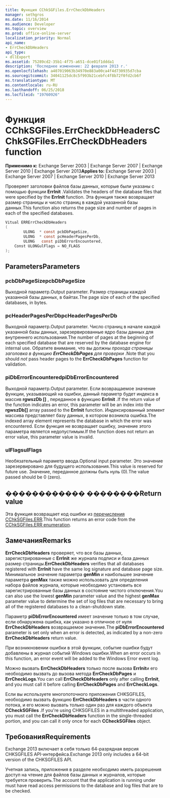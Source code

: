 ```yaml
---
title: Функция CChkSGFiles.ErrCheckDbHeaders
manager: sethgros
ms.date: 11/16/2014
ms.audience: Developer
ms.topic: overview
ms.prod: office-online-server
localization_priority: Normal
api_name:
- ErrCheckDbHeaders
api_type:
- dllExport
ms.assetid: 75289cd2-35b1-4f75-a651-dce01f1ddda1
description: 'Последнее изменение: 22 февраля 2013 г.'
ms.openlocfilehash: a407019063b34970e883a00ca4f4d730935d7cba
ms.sourcegitcommit: 34041125dc8c5f993b21cebfc4f8b72f0fd2cb6f
ms.translationtype: MT
ms.contentlocale: ru-RU
ms.lasthandoff: 06/25/2018
ms.locfileid: "19760926"
---
```

# <a name="cchksgfileserrcheckdbheaders-function"></a><span data-ttu-id="c5e2a-103">Функция CChkSGFiles.ErrCheckDbHeaders</span><span class="sxs-lookup"><span data-stu-id="c5e2a-103">CChkSGFiles.ErrCheckDbHeaders function</span></span>

<span data-ttu-id="c5e2a-104">**Применимо к:** Exchange Server 2003 | Exchange Server 2007 | Exchange Server 2010 | Exchange Server 2013</span><span class="sxs-lookup"><span data-stu-id="c5e2a-104">**Applies to:** Exchange Server 2003 | Exchange Server 2007 | Exchange Server 2010 | Exchange Server 2013</span></span> 
  
<span data-ttu-id="c5e2a-105">Проверяет заголовки файлов базы данных, которые были указаны с помощью функции **ErrInit** .</span><span class="sxs-lookup"><span data-stu-id="c5e2a-105">Validates the headers of the database files that were specified by the **ErrInit** function.</span></span> <span data-ttu-id="c5e2a-106">Эта функция также возвращает размер страницы и число страниц в каждой указанной базы данных.</span><span class="sxs-lookup"><span data-stu-id="c5e2a-106">This function also returns the page size and number of pages in each of the specified databases.</span></span> 
  
```cs
Vitual ERRErrCheckDbHeaders  
(
        ULONG  * const pcbDbPageSize,
        ULONG  * const pcHeaderPagesPerDb,
        ULONG   const piDbErrorEncountered,
    Const ULONGulFlags = NO_FLAGS
);

```

## <a name="parameters"></a><span data-ttu-id="c5e2a-107">Parameters</span><span class="sxs-lookup"><span data-stu-id="c5e2a-107">Parameters</span></span>

### <a name="pcbdbpagesize"></a><span data-ttu-id="c5e2a-108">pcbDbPageSize</span><span class="sxs-lookup"><span data-stu-id="c5e2a-108">pcbDbPageSize</span></span> 
  
<span data-ttu-id="c5e2a-109">Выходной параметр.</span><span class="sxs-lookup"><span data-stu-id="c5e2a-109">Output parameter.</span></span> <span data-ttu-id="c5e2a-110">Размер страницы каждой указанной базы данных, в байтах.</span><span class="sxs-lookup"><span data-stu-id="c5e2a-110">The page size of each of the specified databases, in bytes.</span></span>
    
### <a name="pcheaderpagesperdb"></a><span data-ttu-id="c5e2a-111">pcHeaderPagesPerDb</span><span class="sxs-lookup"><span data-stu-id="c5e2a-111">pcHeaderPagesPerDb</span></span> 
  
<span data-ttu-id="c5e2a-112">Выходной параметр.</span><span class="sxs-lookup"><span data-stu-id="c5e2a-112">Output parameter.</span></span> <span data-ttu-id="c5e2a-113">Число страниц в начале каждой указанной базы данных, зарезервированные ядро базы данных для внутреннего использования.</span><span class="sxs-lookup"><span data-stu-id="c5e2a-113">The number of pages at the beginning of each specified database that are reserved by the database engine for internal use.</span></span> <span data-ttu-id="c5e2a-114">Обратите внимание, что вы должны *прохода страницы заголовка в функцию **ErrCheckDbPages** для проверки* .</span><span class="sxs-lookup"><span data-stu-id="c5e2a-114">Note that you should *not* pass header pages to the **ErrCheckDbPages** function for validation.</span></span> 
    
### <a name="pidberrorencountered"></a><span data-ttu-id="c5e2a-115">piDbErrorEncountered</span><span class="sxs-lookup"><span data-stu-id="c5e2a-115">piDbErrorEncountered</span></span>
  
<span data-ttu-id="c5e2a-116">Выходной параметр.</span><span class="sxs-lookup"><span data-stu-id="c5e2a-116">Output parameter.</span></span> <span data-ttu-id="c5e2a-117">Если возвращаемое значение функции, указывающий на ошибки, данный параметр будет индекса в массив **rgwszDb []** , переданное в функцию **ErrInit** .</span><span class="sxs-lookup"><span data-stu-id="c5e2a-117">If the return value of the function indicates an error, this parameter will be an index into the **rgwszDb[]** array passed to the **ErrInit** function.</span></span> <span data-ttu-id="c5e2a-118">Индексированный элемент массива представляет базу данных, в котором возникла ошибка.</span><span class="sxs-lookup"><span data-stu-id="c5e2a-118">The indexed array element represents the database in which the error was encountered.</span></span> <span data-ttu-id="c5e2a-119">Если функция не возвращает ошибку, значение этого параметра является недопустимым.</span><span class="sxs-lookup"><span data-stu-id="c5e2a-119">If the function does not return an error value, this parameter value is invalid.</span></span> 
    
### <a name="ulflags"></a><span data-ttu-id="c5e2a-120">ulFlags</span><span class="sxs-lookup"><span data-stu-id="c5e2a-120">ulFlags</span></span> 
  
<span data-ttu-id="c5e2a-121">Необязательный параметр ввода.</span><span class="sxs-lookup"><span data-stu-id="c5e2a-121">Optional input parameter.</span></span> <span data-ttu-id="c5e2a-122">Это значение зарезервировано для будущего использования.</span><span class="sxs-lookup"><span data-stu-id="c5e2a-122">This value is reserved for future use.</span></span> <span data-ttu-id="c5e2a-123">Значение, переданное должны быть нуль (0).</span><span class="sxs-lookup"><span data-stu-id="c5e2a-123">The value passed should be 0 (zero).</span></span>
    
## <a name="return-value"></a><span data-ttu-id="c5e2a-124">������������ ��������</span><span class="sxs-lookup"><span data-stu-id="c5e2a-124">Return value</span></span>

<span data-ttu-id="c5e2a-125">Эта функция возвращает код ошибки из [перечисления CChkSGFiles.ERR](cchksgfiles-err-enumeration.md).</span><span class="sxs-lookup"><span data-stu-id="c5e2a-125">This function returns an error code from the [CChkSGFiles.ERR enumeration](cchksgfiles-err-enumeration.md).</span></span>
  
## <a name="remarks"></a><span data-ttu-id="c5e2a-126">Замечания</span><span class="sxs-lookup"><span data-stu-id="c5e2a-126">Remarks</span></span>

<span data-ttu-id="c5e2a-127">**ErrCheckDbHeaders** проверяет, что все базы данных, зарегистрированные с **ErrInit** же журнала подписи и база данных размер страницы.</span><span class="sxs-lookup"><span data-stu-id="c5e2a-127">**ErrCheckDbHeaders** verifies that all databases registered with **ErrInit** have the same log signature and database page size.</span></span> <span data-ttu-id="c5e2a-128">Минимальное значение параметра **genMin** и наибольшее значение параметра **genMax** также можно использовать для определения набора файлов журнала, которые необходимо установить все зарегистрированные базы данных в состояние чистого отключения.</span><span class="sxs-lookup"><span data-stu-id="c5e2a-128">You can also use the lowest **genMin** parameter value and the highest **genMax** parameter value to determine the set of log files that are necessary to bring all of the registered databases to a clean-shutdown state.</span></span> 
  
<span data-ttu-id="c5e2a-129">Параметр **piDbErrorEncountered** имеет значение только в том случае, если обнаружена ошибка, как указано в отличное от нуля **ErrCheckDbHeaders** возвращаемое значение.</span><span class="sxs-lookup"><span data-stu-id="c5e2a-129">The **piDbErrorEncountered** parameter is set only when an error is detected, as indicated by a non-zero **ErrCheckDbHeaders** return value.</span></span> 
  
<span data-ttu-id="c5e2a-130">При возникновении ошибки в этой функции, событие ошибки будут добавлены в журнал событий Windows ошибки.</span><span class="sxs-lookup"><span data-stu-id="c5e2a-130">When an error occurs in this function, an error event will be added to the Windows Error event log.</span></span>
  
<span data-ttu-id="c5e2a-131">Можно вызвать **ErrCheckDbHeaders** только после вызова **ErrInit**и его необходимо вызвать до вызова метода **ErrCheckDbPages** и **ErrCheckLogs**.</span><span class="sxs-lookup"><span data-stu-id="c5e2a-131">You can call **ErrCheckDbHeaders** only after calling **ErrInit**, and you must call it before calling **ErrCheckDbPages** and **ErrCheckLogs**.</span></span>
  
<span data-ttu-id="c5e2a-132">Если вы используете многопоточного приложения CHKSGFILES, необходимо вызвать функцию **ErrCheckDbHeaders** в части одного потока, и его можно вызвать только один раз для каждого объекта **CCheckSGFiles** .</span><span class="sxs-lookup"><span data-stu-id="c5e2a-132">If you're using CHKSGFILES in a multithreaded application, you must call the **ErrCheckDbHeaders** function in the single-threaded portion, and you can call it only once for each **CCheckSGFiles** object.</span></span> 
  
## <a name="requirements"></a><span data-ttu-id="c5e2a-133">Требования</span><span class="sxs-lookup"><span data-stu-id="c5e2a-133">Requirements</span></span>

<span data-ttu-id="c5e2a-134">Exchange 2013 включает в себя только 64-разрядная версия CHKSGFILES API-интерфейса.</span><span class="sxs-lookup"><span data-stu-id="c5e2a-134">Exchange 2013 only includes a 64-bit version of the CHKSGFILES API.</span></span>
  
<span data-ttu-id="c5e2a-135">Учетная запись, приложения в разделе необходимо иметь разрешения доступ на чтение для файлов базы данных и журналов, которые требуется проверить.</span><span class="sxs-lookup"><span data-stu-id="c5e2a-135">The account that the application is running under must have read access permissions to the database and log files that are to be checked.</span></span>
  

